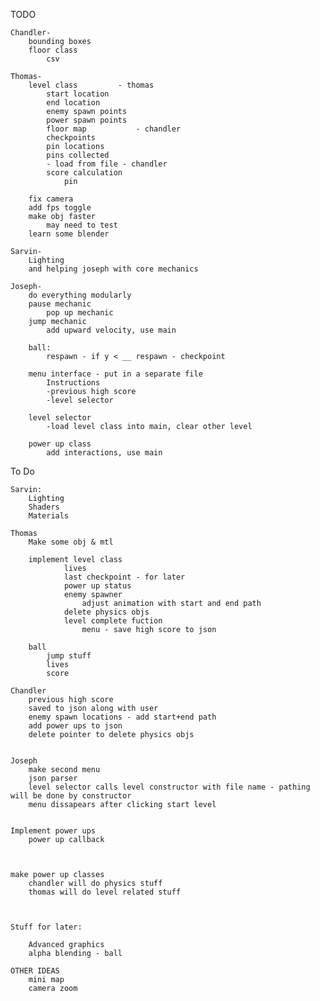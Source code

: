 TODO

    Chandler-
        bounding boxes
        floor class
            csv
            
    Thomas-
        level class         - thomas
            start location
            end location
            enemy spawn points
            power spawn points
            floor map           - chandler
            checkpoints
            pin locations
            pins collected
            - load from file - chandler
            score calculation
                pin
                
        fix camera
        add fps toggle
        make obj faster
            may need to test
        learn some blender
        
    Sarvin-
        Lighting
        and helping joseph with core mechanics
        
    Joseph-
        do everything modularly
        pause mechanic
            pop up mechanic
        jump mechanic
            add upward velocity, use main
            
        ball:
            respawn - if y < __ respawn - checkpoint

        menu interface - put in a separate file
            Instructions
            -previous high score
            -level selector

        level selector
            -load level class into main, clear other level

        power up class
            add interactions, use main

To Do

    Sarvin:
        Lighting
        Shaders
        Materials
    
    Thomas
        Make some obj & mtl

        implement level class
                lives
                last checkpoint - for later
                power up status
                enemy spawner
                    adjust animation with start and end path
                delete physics objs
                level complete fuction
                    menu - save high score to json

        ball 
            jump stuff
            lives
            score

    Chandler
        previous high score
        saved to json along with user
        enemy spawn locations - add start+end path
        add power ups to json
        delete pointer to delete physics objs

    
    Joseph
        make second menu
        json parser
        level selector calls level constructor with file name - pathing will be done by constructor
        menu dissapears after clicking start level
    
    
    Implement power ups
        power up callback



    make power up classes
        chandler will do physics stuff
        thomas will do level related stuff



    Stuff for later:
    
        Advanced graphics
        alpha blending - ball
    
    OTHER IDEAS
        mini map
        camera zoom
